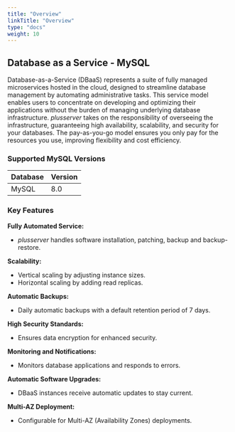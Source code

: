 ```yaml
---
title: "Overview"
linkTitle: "Overview"
type: "docs"
weight: 10
---
```


## Database as a Service - MySQL

Database-as-a-Service (DBaaS) represents a suite of fully managed microservices hosted in the cloud, designed to streamline database management by automating administrative tasks. This service model enables users to concentrate on developing and optimizing their applications without the burden of managing underlying database infrastructure. *plusserver* takes on the responsibility of overseeing the infrastructure, guaranteeing high availability, scalability, and security for your databases. The pay-as-you-go model ensures you only pay for the resources you use, improving flexibility and cost efficiency.

### Supported MySQL Versions

| Database  | Version |
|-----------|---------|
| MySQL     | 8.0     |

### Key Features  

**Fully Automated Service:**

- *plusserver* handles software installation, patching, backup and backup-restore.

**Scalability:**

- Vertical scaling by adjusting instance sizes.
- Horizontal scaling by adding read replicas.

**Automatic Backups:**

- Daily automatic backups with a default retention period of 7 days.

**High Security Standards:**

- Ensures data encryption for enhanced security.

**Monitoring and Notifications:**

- Monitors database applications and responds to errors.

**Automatic Software Upgrades:**

- DBaaS instances receive automatic updates to stay current.

**Multi-AZ Deployment:**

- Configurable for Multi-AZ (Availability Zones) deployments.
